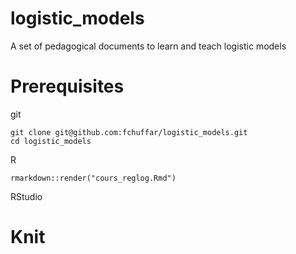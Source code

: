 # logistic_models
A set of pedagogical documents to learn and teach logistic models

# Prerequisites

git

```
git clone git@github.com:fchuffar/logistic_models.git
cd logistic_models
```

R 

```
rmarkdown::render("cours_reglog.Rmd")
```

RStudio

# Knit

```

```
